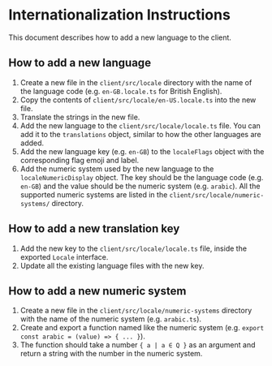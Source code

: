 # Internationalization Instructions

This document describes how to add a new language to the client.

## How to add a new language

1.  Create a new file in the `client/src/locale` directory with the name of the language code (e.g. `en-GB.locale.ts` for British English).
2.  Copy the contents of `client/src/locale/en-US.locale.ts` into the new file.
3.  Translate the strings in the new file.
4.  Add the new language to the `client/src/locale/locale.ts` file. You can add it to the `translations` object, similar to how the other languages are added.
5.  Add the new language key (e.g. `en-GB`) to the `localeFlags` object with the corresponding flag emoji and label.
6.  Add the numeric system used by the new language to the `localeNumericDisplay` object. The key should be the language code (e.g. `en-GB`) and the value should be the numeric system (e.g. `arabic`). All the supported numeric systems are listed in the `client/src/locale/numeric-systems/` directory.

## How to add a new translation key

1.  Add the new key to the `client/src/locale/locale.ts` file, inside the exported `Locale` interface.
2.  Update all the existing language files with the new key.

## How to add a new numeric system

1.  Create a new file in the `client/src/locale/numeric-systems` directory with the name of the numeric system (e.g. `arabic.ts`).
2.  Create and export a function named like the numeric system (e.g. `export const arabic = (value) => { ... }`).
3.  The function should take a number `{ a | a ∈ Q }` as an argument and return a string with the number in the numeric system.
